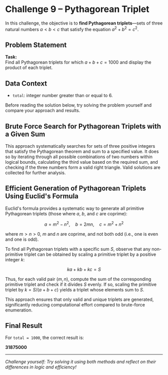# Challenge 9 – Pythagorean Triplet

In this challenge, the objective is to **find Pythagorean triplets**—sets of three natural numbers $a < b < c$ that satisfy the equation $a^2 + b^2 = c^2$.

## Problem Statement

**Task:**  
Find all Pythagorean triplets for which $a + b + c = 1000$ and display the product of each triplet.

## Data Context

- `total`: integer number greater than or equal to 6.

Before reading the solution below, try solving the problem yourself and compare your approach and results.

## Brute Force Search for Pythagorean Triplets with a Given Sum

This approach systematically searches for sets of three positive integers that satisfy the Pythagorean theorem and sum to a specified value. It does so by iterating through all possible combinations of two numbers within logical bounds, calculating the third value based on the required sum, and checking if the three numbers form a valid right triangle. Valid solutions are collected for further analysis.

## Efficient Generation of Pythagorean Triplets Using Euclid's Formula

Euclid's formula provides a systematic way to generate all primitive Pythagorean triplets (those where $a$, $b$, and $c$ are coprime):

$$
a = m^2 - n^2,\quad b = 2mn,\quad c = m^2 + n^2
$$

where $m > n > 0$, $m$ and $n$ are coprime, and not both odd (i.e., one is even and one is odd).

To find all Pythagorean triplets with a specific sum $S$, observe that any non-primitive triplet can be obtained by scaling a primitive triplet by a positive integer $k$:

$$
ka + kb + kc = S
$$

Thus, for each valid pair $(m, n)$, compute the sum of the corresponding primitive triplet and check if it divides $S$ evenly. If so, scaling the primitive triplet by $k = S / (a + b + c)$ yields a triplet whose elements sum to $S$.

This approach ensures that only valid and unique triplets are generated, significantly reducing computational effort compared to brute-force enumeration.

## Final Result

For `total = 1000`, the correct result is:

**31875000**

---

*Challenge yourself: Try solving it using both methods and reflect on their differences in logic and efficiency!*